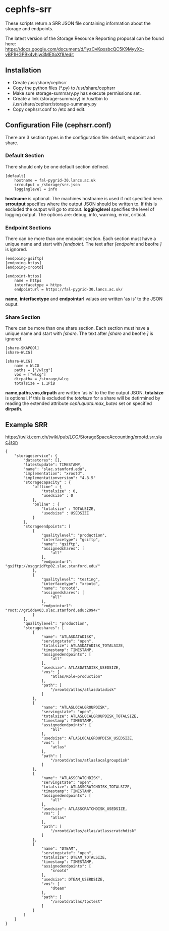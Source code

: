 # cephfs-srr

These scripts return a SRR JSON file containing information about the storage and endpoints.

The latest version of the Storage Resource Reporting proposal can be found here:  
https://docs.google.com/document/d/1yzCvKpxsbcQC5K9MyvXc-vBF1HGPBk4vhjw3MEXoXf8/edit 


## Installation

 * Create /usr/share/cephsrr
 * Copy the python files (*.py) to /usr/share/cephsrr
 * Make sure storage-summary.py has execute permissions set.
 * Create a link (storage-summary) in /usr/bin to /usr/share/cephsrr/storage-summary.py
 * Copy cephsrr.conf to /etc and edit.

## Configuration File (cephsrr.conf)
There are 3 section types in the configuration file: default, endpoint and share.  

### Default Section
There should only be one default section defined.

```
[default]
    hostname = fal-pygrid-30.lancs.ac.uk
    srroutput = /storage/srr.json
    logginglevel = info
```
**hostname** is optional. The machines hostname is used if not specified here.
**srroutput** specifies where the output JSON should be written to.  If this is excluded the output will go to stdout.
**logginglevel** specifies the level of logging output. The options are: debug, info, warning, error, critical.

### Endpoint Sections

There can be more than one endpoint section.  Each section must have a unique name and start with *\[endpoint*. The text after *\[endpoint* and beofre *\]* is ignored.

```
[endpoing-gsiftp]
[endpoing-https]
[endpoing-xrootd]
```

```
[endpoint-https]
    name = https
    interfacetype = https
    endpointurl = https://fal-pygrid-30.lancs.ac.uk/
```

**name**, **interfacetype** and **endpointurl** values are written 'as is' to the JSON ouput.

### Share Section
There can be more than one share section.  Each section must have a unique name and start with *\[share*. The text after *\[share* and beofre *\]* is ignored.

```
[share-SKAPOOl]
[share-WLCG]
```

```
[share-WLCG]
    name = WLCG
    paths = ["/wlcg"]
    vos = ["wlcg"]
    dirpath= = /storage/wlcg
    totalsize = 1.1PiB
```

**name**,**paths**,**vos**,**dirpath** are written 'as is' to the the output JSON. 
**totalsize** is optional.  If this is excluded the *totalsize* for a share will be detirmined by reading the extended attribute *ceph.quota.max_butes* set on specified **dirpath**.  



## Example SRR

https://twiki.cern.ch/twiki/pub/LCG/StorageSpaceAccounting/xrootd.srr.slac.json

```
{
    "storageservice": {
        "datastores": [], 
        "latestupdate": TIMESTAMP,
        "name": "slac.stanford.edu", 
        "implementation": "xrootd", 
        "implementationversion": "4.8.5"
        "storagecapacity" : {
            "offline" : {
                "totalsize" : 0,
                "usedsize" : 0
            },
            "online" : {
                "totalsize" : TOTALSIZE,
                "usedsize" : USEDSIZE
            }
        },
        "storageendpoints": [
            {
                "qualitylevel": "production", 
                "interfacetype": "gsiftp", 
                "name": "gsiftp", 
                "assignedshares": [
                    "all"
                ], 
                "endpointurl": "gsiftp://osggridftp02.slac.stanford.edu/"
            }, 
            {
                "qualitylevel": "testing", 
                "interfacetype": "xrootd", 
                "name": "xrootd", 
                "assignedshares": [
                    "all"
                ], 
                "endpointurl": "root://griddev03.slac.stanford.edu:2094/"
            }
        ], 
        "qualitylevel": "production", 
        "storageshares": [
            {
                "name": "ATLASDATADISK", 
                "servingstate": "open", 
                "totalsize": ATLASDATADISK_TOTALSIZE,
                "timestamp": TIMESTAMP,
                "assignedendpoints": [
                    "all"
                ], 
                "usedsize": ATLASDATADISK_USEDSIZE, 
                "vos": [
                    "atlas/Role=production"
                ], 
                "path": [
                    "/xrootd/atlas/atlasdatadisk"
                ]
            }, 
            {
                "name": "ATLASLOCALGROUPDISK", 
                "servingstate": "open", 
                "totalsize": ATLASLOCALGROUPDISK_TOTALSIZE, 
                "timestamp": TIMESTAMP,
                "assignedendpoints": [
                    "all"
                ], 
                "usedsize": ATLASLOCALGROUPDISK_USEDSIZE, 
                "vos": [
                    "atlas"
                ], 
                "path": [
                    "/xrootd/atlas/atlaslocalgroupdisk"
                ]
            }, 
            {
                "name": "ATLASSCRATCHDISK", 
                "servingstate": "open", 
                "totalsize": ATLASSCRATCHDISK_TOTALSIZE, 
                "timestamp": TIMESTAMP,
                "assignedendpoints": [
                    "all"
                ], 
                "usedsize": ATLASSCRATCHDISK_USEDSIZE, 
                "vos": [
                    "atlas"
                ], 
                "path": [
                    "/xrootd/atlas/atlas/atlasscratchdisk"
                ]
            }, 
            {
                "name": "DTEAM", 
                "servingstate": "open", 
                "totalsize": DTEAM_TOTALSIZE,
                "timestamp": TIMESTAMP,
                "assignedendpoints": [
                    "xrootd"
                ], 
                "usedsize": DTEAM_USERDSIZE, 
                "vos": [
                    "dteam"
                ], 
                "path": [
                    "/xrootd/atlas/tpctest"
                ]
            } 
        ] 
    }
}
```
